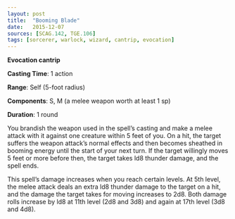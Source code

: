 ```yaml
---
layout: post
title:  "Booming Blade"
date:   2015-12-07
sources: [SCAG.142, TGE.106]
tags: [sorcerer, warlock, wizard, cantrip, evocation]
---
```


**Evocation cantrip**

**Casting Time**: 1 action

**Range**: Self (5-foot radius)

**Components**: S, M (a melee weapon worth at least 1 sp)

**Duration**: 1 round

You brandish the weapon used in the spell’s cast­ing and make a   melee attack with it against one creature within 5 feet of you. On a hit, the target suffers the weapon attack’s normal effects and then becomes sheathed in booming energy until the start of your next turn. If the target willingly moves 5 feet or more before then, the target takes ld8 thunder damage, and the spell ends.

This spell’s damage increases when you reach certain levels. At 5th level, the melee attack deals an extra ld8 thunder damage to the target on a hit, and the damage the target takes for moving increases to 2d8. Both damage rolls increase by ld8 at 11th level (2d8 and 3d8) and again at 17th level (3d8 and 4d8).
